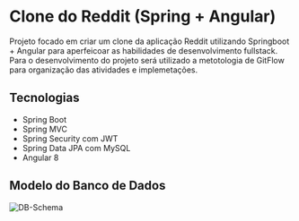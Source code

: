 # Clone do Reddit (Spring + Angular)
Projeto focado em criar um clone da aplicação Reddit utilizando Springboot + Angular para aperfeicoar as habilidades de desenvolvimento fullstack.
Para o desenvolvimento do projeto será utilizado a metotologia de GitFlow para organização das atividades e implemetações.

## Tecnologias

- Spring Boot
- Spring MVC
- Spring Security com JWT
- Spring Data JPA com MySQL
- Angular 8

## Modelo do Banco de Dados

![DB-Schema](https://user-images.githubusercontent.com/43246064/135918585-5301262b-cf27-4fef-a648-46cc4f052d41.png)

